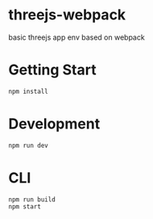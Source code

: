 # threejs-webpack
basic threejs app env based on webpack

# Getting Start
``` bash
npm install
```

# Development
``` bash
npm run dev
```

# CLI
``` bash
npm run build
npm start
```